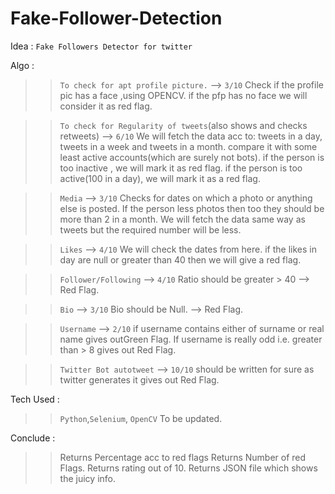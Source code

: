 # Fake-Follower-Detection
Idea : `Fake Followers Detector for twitter` 

Algo :

>> `To check for apt profile picture.` --> `3/10`
			Check if the profile pic has a face ,using OPENCV.
			if the pfp has no face we will consider it as red flag.
			

>> `To check for Regularity of tweets`(also shows and checks retweets) --> `6/10` 
			We will fetch the data acc to:
				tweets in a day, tweets in a week and tweets in a month.
				compare it with some least active accounts(which are surely not bots).
			if the person is too inactive , we will mark it as red flag.
			if the person is too active(100 in a day), we will mark it as a red flag.


>> `Media` --> `3/10`
			Checks for dates on which a photo or anything else is posted.
			If the person less photos then too they should be more than 2 in a month.
			We will fetch the data same way as tweets but the required number will be less.


>> `Likes` --> `4/10`
			We will check the dates from here.
			if the likes in day are null or greater than 40 then we will give a red flag.


>> `Follower/Following` --> `4/10`
			Ratio should be greater > 40 --> Red Flag.


>> `Bio` --> `3/10`
			Bio should be Null. --> Red Flag.


>> `Username` --> `2/10`
			if username contains either of surname or real name gives outGreen Flag.
			If username is really odd i.e. greater than > 8 gives out Red Flag.


>> `Twitter Bot autotweet` --> `10/10`
			should be written for sure as twitter generates it gives out Red Flag.



Tech Used : 


>> `Python`,`Selenium`, `OpenCV`
To be updated.

Conclude :

>> Returns Percentage acc to red flags
>> Returns Number of red Flags.
>> Returns rating out of 10.
>> Returns JSON file which shows the juicy info.

